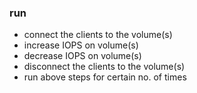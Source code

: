 ### run
- connect the clients to the volume(s)
- increase IOPS on volume(s)
- decrease IOPS on volume(s)
- disconnect the clients to the volume(s)
- run above steps for certain no. of times

